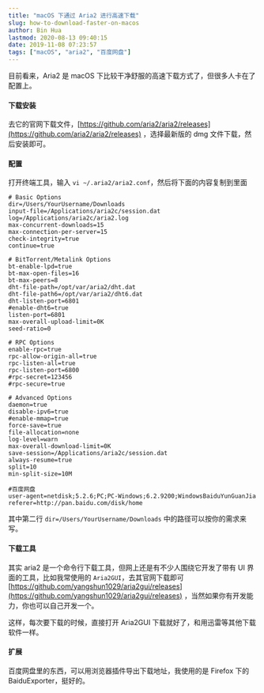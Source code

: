 ```yaml
---
title: "macOS 下通过 Aria2 进行高速下载"
slug: how-to-download-faster-on-macos
author: Bin Hua
lastmod: 2020-08-13 09:40:15
date: 2019-11-08 07:23:57
tags: ["macOS", "aria2", "百度网盘"]
---
```


目前看来，Aria2 是 macOS 下比较干净舒服的高速下载方式了，但很多人卡在了配置上。

#### 下载安装

去它的官网下载文件，[https://github.com/aria2/aria2/releases](https://github.com/aria2/aria2/releases) ，选择最新版的 dmg 文件下载，然后安装即可。

#### 配置

打开终端工具，输入 `vi ~/.aria2/aria2.conf`，然后将下面的内容复制到里面

```
# Basic Options
dir=/Users/YourUsername/Downloads
input-file=/Applications/aria2c/session.dat
log=/Applications/aria2c/aria2.log
max-concurrent-downloads=15
max-connection-per-server=15
check-integrity=true
continue=true

# BitTorrent/Metalink Options
bt-enable-lpd=true
bt-max-open-files=16
bt-max-peers=8
dht-file-path=/opt/var/aria2/dht.dat
dht-file-path6=/opt/var/aria2/dht6.dat
dht-listen-port=6801
#enable-dht6=true
listen-port=6801
max-overall-upload-limit=0K
seed-ratio=0

# RPC Options
enable-rpc=true
rpc-allow-origin-all=true
rpc-listen-all=true
rpc-listen-port=6800
#rpc-secret=123456
#rpc-secure=true

# Advanced Options
daemon=true
disable-ipv6=true
#enable-mmap=true
force-save=true
file-allocation=none
log-level=warn
max-overall-download-limit=0K
save-session=/Applications/aria2c/session.dat
always-resume=true
split=10
min-split-size=10M

#百度网盘
user-agent=netdisk;5.2.6;PC;PC-Windows;6.2.9200;WindowsBaiduYunGuanJia
referer=http://pan.baidu.com/disk/home
```

其中第二行 `dir=/Users/YourUsername/Downloads` 中的路径可以按你的需求来写。

#### 下载工具

其实 aria2 是一个命令行下载工具，但网上还是有不少人围绕它开发了带有 UI 界面的工具，比如我常使用的 `Aria2GUI`，去其官网下载即可 [https://github.com/yangshun1029/aria2gui/releases](https://github.com/yangshun1029/aria2gui/releases) ，当然如果你有开发能力，你也可以自己开发一个。

这样，每次要下载的时候，直接打开 Aria2GUI 下载就好了，和用迅雷等其他下载软件一样。

#### 扩展

百度网盘里的东西，可以用浏览器插件导出下载地址，我使用的是 Firefox 下的 BaiduExporter，挺好的。